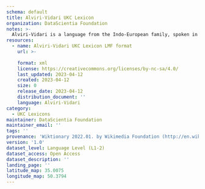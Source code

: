 ```yaml
---
schema: default
title: Alviri-Vidari UKC Lexicon
organization: DataScientia Foundation
notes: >-
  Alviri-Vidari is a language from the Indo-European family, spoken in Eurasia. The UKC Lexicon of Alviri-Vidari is represented as a lexico-semantic network. It consists of words, word senses, synsets, as well as sense-level and synset-level relationships.
resources:
  - name: Alviri-Vidari UKC Lexicon LMF format
    url: >-
      
    format: xml
    license: https://creativecommons.org/licenses/by-nc-sa/4.0/
    last_updated: 2023-04-12
    created: 2023-04-12
    size: 0
    release_date: 2023-04-12
    distribution_document: ''
    language: Alviri-Vidari
category:
  - UKC Lexicons
maintainer: DataScientia Foundation
maintainer_email: ''
tags: ''
provenance: 'Wiktionary 2022.01. by Wikimedia Foundation (http://en.wiktionary.org); CogNet 2.1 by Khuyagbaatar Batsuren, National University of Mongolia (http://cognet.ukc.disi.unitn.it); Princeton WordNet 2.1 by Princeton University (https://wordnet.princeton.edu)'
version: '1.0'
dataset_level: Language Level (L1-2)
dataset_access: Open Access
dataset_description: ''
landing_page: ''
latitude_map: 35.0075
longitude_map: 50.3794
---
```


